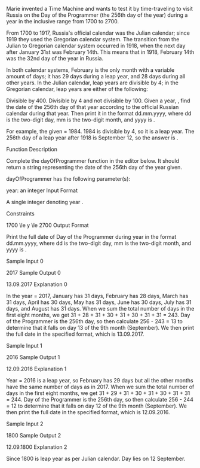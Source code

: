 Marie invented a Time Machine and wants to test it by time-traveling to visit Russia on the Day of the Programmer (the 256th day of the year) during a year in the inclusive range from 1700 to 2700.

From 1700 to 1917, Russia's official calendar was the Julian calendar; since 1919 they used the Gregorian calendar system. The transition from the Julian to Gregorian calendar system occurred in 1918, when the next day after January 31st was February 14th. This means that in 1918, February 14th was the 32nd day of the year in Russia.

In both calendar systems, February is the only month with a variable amount of days; it has 29 days during a leap year, and 28 days during all other years. In the Julian calendar, leap years are divisible by 4; in the Gregorian calendar, leap years are either of the following:

Divisible by 400.
Divisible by 4 and not divisible by 100.
Given a year, , find the date of the 256th day of that year according to the official Russian calendar during that year. Then print it in the format dd.mm.yyyy, where dd is the two-digit day, mm is the two-digit month, and yyyy is .

For example, the given  = 1984. 1984 is divisible by 4, so it is a leap year. The 256th day of a leap year after 1918 is September 12, so the answer is .

Function Description

Complete the dayOfProgrammer function in the editor below. It should return a string representing the date of the 256th day of the year given.

dayOfProgrammer has the following parameter(s):

year: an integer
Input Format

A single integer denoting year .

Constraints

1700 \le y \le 2700
Output Format

Print the full date of Day of the Programmer during year  in the format dd.mm.yyyy, where dd is the two-digit day, mm is the two-digit month, and yyyy is .

Sample Input 0

2017
Sample Output 0

13.09.2017
Explanation 0

In the year  = 2017, January has 31 days, February has 28 days, March has 31 days, April has 30 days, May has 31 days, June has 30 days, July has 31 days, and August has 31 days. When we sum the total number of days in the first eight months, we get 31 + 28 + 31 + 30 + 31 + 30 + 31 + 31 = 243. Day of the Programmer is the 256th day, so then calculate 256 - 243 = 13 to determine that it falls on day 13 of the 9th month (September). We then print the full date in the specified format, which is 13.09.2017.

Sample Input 1

2016
Sample Output 1

12.09.2016
Explanation 1

Year  = 2016 is a leap year, so February has 29 days but all the other months have the same number of days as in 2017. When we sum the total number of days in the first eight months, we get 31 + 29 + 31 + 30 + 31 + 30 + 31 + 31 = 244. Day of the Programmer is the 256th day, so then calculate 256 - 244 = 12 to determine that it falls on day 12 of the 9th month (September). We then print the full date in the specified format, which is 12.09.2016.

Sample Input 2

1800
Sample Output 2

12.09.1800
Explanation 2

Since 1800 is leap year as per Julian calendar. Day lies on 12 September.